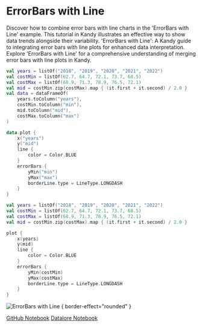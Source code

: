 # ErrorBars with Line

<web-summary>
Discover how to combine error bars with line charts in the 'ErrorBars with Line' example.
This tutorial in Kandy illustrates an effective way to show data trends alongside their variability.
</web-summary>

<card-summary>
'ErrorBars with Line': A Kandy guide to integrating error bars with line plots for enhanced data interpretation.
</card-summary>

<link-summary>
Explore 'ErrorBars with Line' for a comprehensive understanding of merging error bars with line plots in Kandy.
</link-summary>


<!---IMPORT org.jetbrains.kotlinx.kandy.letsplot.samples.ErrorBars-->

<!---FUN error_bars_with_line-->
<tabs>
<tab title="Dataframe">

```kotlin
val years = listOf("2018", "2019", "2020", "2021", "2022")
val costMin = listOf(62.7, 64.7, 72.1, 73.7, 68.5)
val costMax = listOf(68.9, 71.3, 78.9, 76.5, 72.1)
val mid = costMin.zip(costMax).map { (it.first + it.second) / 2.0 }
val data = dataFrameOf(
    years.toColumn("years"),
    costMin.toColumn("min"),
    mid.toColumn("mid"),
    costMax.toColumn("max")
)

data.plot {
    x("years")
    y("mid")
    line {
        color = Color.BLUE
    }
    errorBars {
        yMin("min")
        yMax("max")
        borderLine.type = LineType.LONGDASH
    }
}
```

</tab>
<tab title="Collections">

```kotlin
val years = listOf("2018", "2019", "2020", "2021", "2022")
val costMin = listOf(62.7, 64.7, 72.1, 73.7, 68.5)
val costMax = listOf(68.9, 71.3, 78.9, 76.5, 72.1)
val mid = costMin.zip(costMax).map { (it.first + it.second) / 2.0 }

plot {
    x(years)
    y(mid)
    line {
        color = Color.BLUE
    }
    errorBars {
        yMin(costMin)
        yMax(costMax)
        borderLine.type = LineType.LONGDASH
    }
}
```

</tab></tabs>
<!---END-->

![ErrorBars with Line](error_bars_with_line.svg) { border-effect="rounded" }

<seealso style="cards">
       <category ref="example-ktnb">
           <a href="https://github.com/Kotlin/kandy/blob/main/examples/notebooks/lets-plot/samples/errorBars/error_bars_with_line.ipynb" summary="View the notebook on our GitHub repository">GitHub Notebook</a>
           <a href="https://datalore.jetbrains.com/report/static/KQKedA4jDrKu63O53gEN0z/DSWxqWwuXP4HZ9bfwlzMxz" summary="Experiment with this example on Datalore">Datalore Notebook</a>
       </category>
</seealso>
